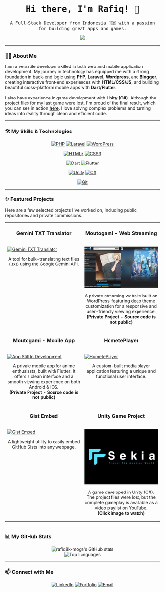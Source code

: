 <h1 align="center">
  <samp>
    Hi there, I'm Rafiq! 👋
  </samp>
</h1>
<p align="center">
  <samp>
    A Full-Stack Developer from Indonesia 🇮🇩 with a passion for building great apps and games.
  </samp>
</p>

<p align="center">
  <img src="https://moutogami.com/wp-content/uploads/2025/06/Untitled97_20250422174510.webp" max-width="1280">
</p>

---

### 👨‍💻 About Me

<p>
  I am a versatile developer skilled in both web and mobile application development. My journey in technology has equipped me with a strong foundation in back-end logic using <strong>PHP</strong>, <strong>Laravel</strong>, <strong>Wordpress</strong>, and <strong>Blogger</strong>, creating interactive front-end experiences with <strong>HTML/CSS/JS</strong>, and building beautiful cross-platform mobile apps with <strong>Dart/Flutter</strong>.
  <br><br>
  I also have experience in game development with <strong>Unity (C#)</strong>. Although the project files for my last game were lost, I'm proud of the final result, which you can see in action <a href="http://youtube.com/playlist?list=PL4T0iTBC13TVJ2VPSfLoqT41vuyALcNGY"><strong>here</strong></a>. I love solving complex problems and turning ideas into reality through clean and efficient code.
</p>

---

### 🛠️ My Skills & Technologies

<p align="center">
  <a href="https://www.php.net/" target="_blank" rel="noreferrer"><img src="https://img.shields.io/badge/PHP-777BB4?style=for-the-badge&logo=php&logoColor=white" alt="PHP"></a>
  <a href="https://laravel.com/" target="_blank" rel="noreferrer"><img src="https://img.shields.io/badge/Laravel-FF2D20?style=for-the-badge&logo=laravel&logoColor=white" alt="Laravel"></a>
  <a href="https://wordpress.org/" target="_blank" rel="noreferrer"><img src="https://img.shields.io/badge/WordPress-21759B?style=for-the-badge&logo=wordpress&logoColor=white" alt="WordPress"></a>
  </p> 
  <p align="center">
  <a href="https://developer.mozilla.org/en-US/docs/Web/HTML" target="_blank" rel="noreferrer"><img src="https://img.shields.io/badge/HTML5-E34F26?style=for-the-badge&logo=html5&logoColor=white" alt="HTML5"></a>
  <a href="https://developer.mozilla.org/en-US/docs/Web/CSS" target="_blank" rel="noreferrer"><img src="https://img.shields.io/badge/CSS3-1572B6?style=for-the-badge&logo=css3&logoColor=white" alt="CSS3"></a>
  </p>
  <p align="center">
  <a href="https://dart.dev/" target="_blank" rel="noreferrer"><img src="https://img.shields.io/badge/Dart-0175C2?style=for-the-badge&logo=dart&logoColor=white" alt="Dart"></a>
  <a href="https://flutter.dev/" target="_blank" rel="noreferrer"><img src="https://img.shields.io/badge/Flutter-02569B?style=for-the-badge&logo=flutter&logoColor=white" alt="Flutter"></a>
</p>
<p align="center">
  <a href="https://unity.com/" target="_blank" rel="noreferrer"><img src="https://img.shields.io/badge/Unity-FFFFFF?style=for-the-badge&logo=unity&logoColor=black" alt="Unity"></a>
  <a href="https://docs.microsoft.com/en-us/dotnet/csharp/" target="_blank" rel="noreferrer"><img src="https://img.shields.io/badge/C%23-239120?style=for-the-badge&logo=c-sharp&logoColor=white" alt="C#"></a>
</p>
<p align="center">
  <a href="https://git-scm.com/" target="_blank" rel="noreferrer"><img src="https://img.shields.io/badge/Git-F05032?style=for-the-badge&logo=git&logoColor=white" alt="Git"></a>
</p>

---

### ✨ Featured Projects

<p>Here are a few selected projects I've worked on, including public repositories and private commissions.</p>

<table width="100%" align="center">
<tr>
    <td width="50%" valign="top">
      <h3 align="center">Gemini TXT Translator</h3>
      <br />
      <a href="https://github.com/rafiq8k-moga/Gemini-TXT-Translator">
        <img src="https://github-readme-stats.vercel.app/api/pin/?username=rafiq8k-moga&repo=Gemini-TXT-Translator&theme=dracula&show_owner=true" alt="Gemini TXT Translator">
      </a>
      <br />
      <p align="center">
        A tool for bulk-translating text files (.txt) using the Google Gemini API.
      </p>
    </td>
    <td width="50%" valign="top">
      <h3 align="center">Moutogami - Web Streaming</h3>
      <br />
      <a href="#">
        <img src="https://raw.githubusercontent.com/rafiq8k-moga/rafiq8k-moga/refs/heads/main/Moutogami.jpg" alt="Moutogami Website Screenshot" width="100%">
      </a>
      <br />
      <p align="center">
        A private streaming website built on WordPress, featuring deep theme customization for a responsive and user-friendly viewing experience.
        <br/>
        <strong>(Private Project - Source code is not public)</strong>
      </p>
    </td>
  </tr>
<tr>
    <td width="50%" valign="top">
      <h3 align="center">Moutogami - Mobile App</h3>
      <br />
      <a href="#">
        <img src="" alt="App Still In Development" width="100%">
      </a>
      <br />
      <p align="center">
        A private mobile app for anime enthusiasts, built with Flutter. It offers a clean interface and a smooth viewing experience on both Android & iOS.
        <br/>
        <strong>(Private Project - Source code is not public)</strong>
      </p>
    </td>
    <td width="50%" valign="top">
      <h3 align="center">HometePlayer</h3>
      <br />
      <a href="https://github.com/rafiq8k-moga/HometePlayer">
        <img src="https://github-readme-stats.vercel.app/api/pin/?username=rafiq8k-moga&repo=HometePlayer&theme=dracula&show_owner=true" alt="HometePlayer">
      </a>
      <br />
      <p align="center">
        A custom-built media player application featuring a unique and functional user interface.
      </p>
    </td>
  </tr>
<tr>
    <td width="50%" valign="top">
      <h3 align="center">Gist Embed</h3>
      <br />
      <a href="https://github.com/rafiq8k-moga/gist-embed">
        <img src="https://github-readme-stats.vercel.app/api/pin/?username=rafiq8k-moga&repo=gist-embed&theme=dracula&show_owner=true" alt="Gist Embed">
      </a>
      <br />
      <p align="center">
        A lightweight utility to easily embed GitHub Gists into any webpage.
      </p>
    </td>
    <td width="50%" valign="top">
      <h3 align="center">Unity Game Project</h3>
      <br />
      <a href="https://www.youtube.com/playlist?list=PL4T0iTBC13TVJ2VPSfLoqT41vuyALcNGY">
        <img src="https://raw.githubusercontent.com/rafiq8k-moga/rafiq8k-moga/refs/heads/main/u8_S9_ANVAY-HQ.jpg" alt="Unity Game Screenshot" width="100%">
      </a>
      <br />
      <p align="center">
        A game developed in Unity (C#). The project files were lost, but the complete gameplay is available as a video playlist on YouTube.
        <br/>
        <strong>(Click image to watch)</strong>
      </p>
    </td>
  </tr>
</table>

---

### 📊 My GitHub Stats

<p align="center">
  <img src="https://github-readme-stats.vercel.app/api?username=rafiq8k-moga&show_icons=true&theme=dracula&include_all_commits=true&count_private=true" alt="rafiq8k-moga's GitHub stats" />
  <br/>
  <img src="https://github-readme-stats.vercel.app/api/top-langs/?username=rafiq8k-moga&layout=compact&langs_count=8&theme=dracula" alt="Top Languages" />
</p>

---

### 📫 Connect with Me

<p align="center">
  <a href="LINK_LINKEDIN_ANDA" target="_blank"><img src="https://img.shields.io/badge/LinkedIn-0077B5?style=for-the-badge&logo=linkedin&logoColor=white" alt="LinkedIn"></a>
  <a href="https://rafiq8k.pages.dev" target="_blank"><img src="https://img.shields.io/badge/Portfolio-255E63?style=for-the-badge&logo=ionic&logoColor=white" alt="Portfolio"></a>
  <a href="mailto:r8kstudio@gmail.com" target="_blank"><img src="https://img.shields.io/badge/Email-D14836?style=for-the-badge&logo=gmail&logoColor=white" alt="Email"></a>
</p>
